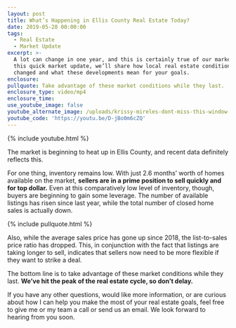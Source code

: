 ```yaml
---
layout: post
title: What’s Happening in Ellis County Real Estate Today?
date: 2019-05-28 00:00:00
tags:
  - Real Estate
  - Market Update
excerpt: >-
  A lot can change in one year, and this is certainly true of our market. In
  this quick market update, we’ll share how local real estate conditions have
  changed and what these developments mean for your goals.
enclosure:
pullquote: Take advantage of these market conditions while they last.
enclosure_type: video/mp4
enclosure_time:
use_youtube_image: false
youtube_alternate_image: /uploads/krissy-mireles-dont-miss-this-window-of-opportunity-youtube.jpg
youtube_code: 'https://youtu.be/D-jBo0m6cZQ'
---
```


{% include youtube.html %}

The market is beginning to heat up in Ellis County, and recent data definitely reflects this.

For one thing, inventory remains low. With just 2.6 months’ worth of homes available on the market, **sellers are in a prime position to sell quickly and for top dollar.** Even at this comparatively low level of inventory, though, buyers are beginning to gain some leverage. The number of available listings has risen since last year, while the total number of closed home sales is actually down.

{% include pullquote.html %}

Also, while the average sales price has gone up since 2018, the list-to-sales price ratio has dropped. This, in conjunction with the fact that listings are taking longer to sell, indicates that sellers now need to be more flexible if they want to strike a deal.&nbsp;

The bottom line is to take advantage of these market conditions while they last. **We’ve hit the peak of the real estate cycle, so don’t delay.&nbsp;**

If you have any other questions, would like more information, or are curious about how I can help you make the most of your real estate goals, feel free to give me or my team a call or send us an email. We look forward to hearing from you soon.